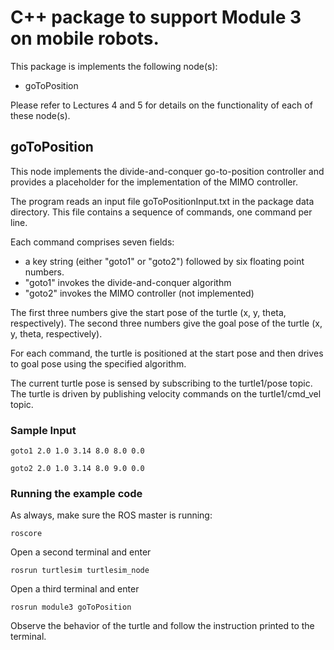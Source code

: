 # C++ package to support Module 3 on mobile robots.
This package is implements the following node(s):

- goToPosition

Please refer to Lectures 4 and 5 for details on the functionality of each of these node(s).

## goToPosition
This node implements the divide-and-conquer go-to-position controller and provides a placeholder for the implementation of the MIMO controller.

The program reads an input file goToPositionInput.txt in the package data directory. This file contains a sequence of commands, one command per line.

Each command comprises seven fields:
- a key string  (either "goto1" or "goto2") followed by six floating point numbers.
- "goto1" invokes the divide-and-conquer algorithm
- "goto2" invokes the MIMO controller (not implemented)
 
The first three numbers give the start pose of the turtle (x, y, theta, respectively).
The second three numbers give the goal pose of the turtle (x, y, theta, respectively).

For each command, the turtle is positioned at the start pose and then drives to goal pose using the specified algorithm.

The current turtle pose is sensed by subscribing to the turtle1/pose topic. The turtle is driven by publishing velocity commands on the turtle1/cmd_vel topic.

### Sample Input

`goto1 2.0 1.0 3.14 8.0 8.0 0.0`

`goto2 2.0 1.0 3.14 8.0 9.0 0.0`


### Running the example code

As always, make sure the ROS master is running:

`roscore`

Open a second terminal and enter

`rosrun turtlesim turtlesim_node`

Open a third terminal and enter

`rosrun module3 goToPosition`

Observe the behavior of the turtle and follow the instruction printed to the terminal.
